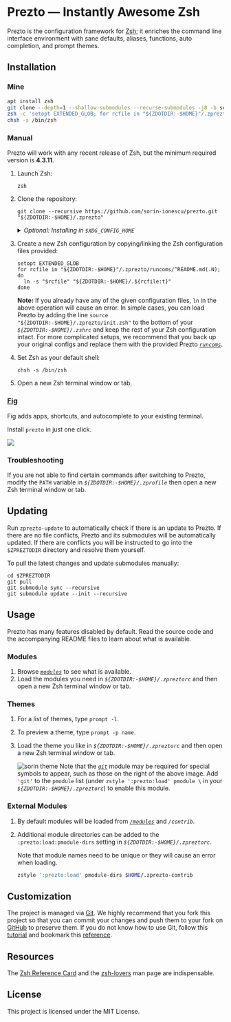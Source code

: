 # Prezto — Instantly Awesome Zsh

Prezto is the configuration framework for [Zsh][1]; it enriches the command line
interface environment with sane defaults, aliases, functions, auto completion,
and prompt themes.

## Installation

### Mine
```bash
apt install zsh
git clone --depth=1 --shallow-submodules --recurse-submodules -j8 -b server https://github.com/psdzzm/myzsh.git "${ZDOTDIR:-$HOME}/.zprezto"
zsh -c 'setopt EXTENDED_GLOB; for rcfile in "${ZDOTDIR:-$HOME}"/.zprezto/runcoms/^README.md(.N); do ln -s "$rcfile" "${ZDOTDIR:-$HOME}/.${rcfile:t}"; done'
chsh -s /bin/zsh
```

### Manual

Prezto will work with any recent release of Zsh, but the minimum required
version is **4.3.11**.

01. Launch Zsh:

    ```console
    zsh
    ```

02. Clone the repository:

    ```console
    git clone --recursive https://github.com/sorin-ionescu/prezto.git "${ZDOTDIR:-$HOME}/.zprezto"
    ```

    <details>
      <summary><em>Optional: Installing in <code>$XDG_CONFIG_HOME</code></em></summary>

      Optionally, if you already have `$XDG_CONFIG_HOME` configured (usually as
      _`$HOME/.config`_ by default) and intend to install Prezto under
      _`$XDG_CONFIG_HOME/zsh`_ instead, you can clone the repository there and
      configure `$ZDOTDIR` separately if not already configured.

      - Clone the repository:

        ```console
        git clone --recursive https://github.com/sorin-ionescu/prezto.git "${ZDOTDIR:-${XDG_CONFIG_HOME:-$HOME/.config}/zsh}/.zprezto"
        ```

      - Configure `$XDG_CONFIG_HOME` and `$ZDOTDIR` in _`$HOME/.zshenv`_:

        ```sh
        export XDG_CONFIG_HOME="${XDG_CONFIG_HOME:=$HOME/.config}"
        export ZDOTDIR="${ZDOTDIR:=$XDG_CONFIG_HOME/zsh}"
        source "$ZDOTDIR/.zshenv"
        ```

    </details>

03. Create a new Zsh configuration by copying/linking the Zsh configuration
    files provided:

    ```console
    setopt EXTENDED_GLOB
    for rcfile in "${ZDOTDIR:-$HOME}"/.zprezto/runcoms/^README.md(.N); do
      ln -s "$rcfile" "${ZDOTDIR:-$HOME}/.${rcfile:t}"
    done
    ```

    **Note:** If you already have any of the given configuration files, `ln` in
    the above operation will cause an error. In simple cases, you can load
    Prezto by adding the line `source "${ZDOTDIR:-$HOME}/.zprezto/init.zsh"` to
    the bottom of your _`${ZDOTDIR:-$HOME}/.zshrc`_ and keep the rest of your
    Zsh configuration intact. For more complicated setups, we recommend that you
    back up your original configs and replace them with the provided Prezto
    [_`runcoms`_][10].

04. Set Zsh as your default shell:

    ```console
    chsh -s /bin/zsh
    ```

05. Open a new Zsh terminal window or tab.

### [Fig](https://fig.io)

Fig adds apps, shortcuts, and autocomplete to your existing terminal.

Install `prezto` in just one click.

<a href="https://fig.io/plugins/other/prezto" target="_blank"><img src="https://fig.io/badges/install-with-fig.svg" /></a>

### Troubleshooting

If you are not able to find certain commands after switching to Prezto, modify
the `PATH` variable in _`${ZDOTDIR:-$HOME}/.zprofile`_ then open a new Zsh
terminal window or tab.

## Updating

Run `zprezto-update` to automatically check if there is an update to Prezto.
If there are no file conflicts, Prezto and its submodules will be automatically
updated. If there are conflicts you will be instructed to go into the
`$ZPREZTODIR` directory and resolve them yourself.

To pull the latest changes and update submodules manually:

```console
cd $ZPREZTODIR
git pull
git submodule sync --recursive
git submodule update --init --recursive
```

## Usage

Prezto has many features disabled by default. Read the source code and the
accompanying README files to learn about what is available.

### Modules

01. Browse [_`modules`_][9] to see what is available.
02. Load the modules you need in _`${ZDOTDIR:-$HOME}/.zpreztorc`_ and then open
    a new Zsh terminal window or tab.

### Themes

01. For a list of themes, type `prompt -l`.
02. To preview a theme, type `prompt -p name`.
03. Load the theme you like in _`${ZDOTDIR:-$HOME}/.zpreztorc`_ and then
    open a new Zsh terminal window or tab.

    ![sorin theme][2]
    Note that the [_`git`_][11] module may be required for special symbols to
    appear, such as those on the right of the above image. Add `'git'` to the
    `pmodule` list (under `zstyle ':prezto:load' pmodule \` in your
    _`${ZDOTDIR:-$HOME}/.zpreztorc`_) to enable this module.

### External Modules

01. By default modules will be loaded from [_`/modules`_][9] and _`/contrib`_.
02. Additional module directories can be added to the
    `:prezto:load:pmodule-dirs` setting in _`${ZDOTDIR:-$HOME}/.zpreztorc`_.

    Note that module names need to be unique or they will cause an error when
    loading.

    ```sh
    zstyle ':prezto:load' pmodule-dirs $HOME/.zprezto-contrib
    ```

## Customization

The project is managed via [Git][3]. We highly recommend that you fork this
project so that you can commit your changes and push them to your fork on
[GitHub][4] to preserve them. If you do not know how to use Git, follow this
[tutorial][5] and bookmark this [reference][6].

## Resources

The [Zsh Reference Card][7] and the [zsh-lovers][8] man page are indispensable.

## License

This project is licensed under the MIT License.

[1]: https://www.zsh.org
[2]: https://i.imgur.com/nrGV6pg.png "sorin theme"
[3]: https://git-scm.com
[4]: https://github.com
[5]: https://gitimmersion.com
[6]: https://git.github.io/git-reference/
[7]: http://www.bash2zsh.com/zsh_refcard/refcard.pdf
[8]: https://grml.org/zsh/zsh-lovers.html
[9]: modules#readme
[10]: runcoms#readme
[11]: modules/git#readme
